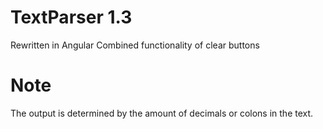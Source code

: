 # TextParser 1.3

Rewritten in Angular
Combined functionality of clear buttons

# Note

The output is determined by the amount of decimals or colons in the text.
